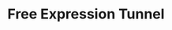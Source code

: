 ---
events:
- building: Free Expression Tunnel
  categories: free-expression-tunnel
  description: Originally held at the Free Expression Tunnel, this became an annual
    event to promote diversity and inclusion on campus.
  event_decade: '2010'
  event_id: '42'
  excerpt: Originally held at the Free Expression Tunnel, this became an annual event
    to promote diversity and inclusion on campus.
  image id (orig): mc00336-Free-Expression-Tunnel-Feb-2012-01
  image_caption: Free Expression Tunnel
  image_id: mc00336-Free-Expression-Tunnel-Feb-2012-01
  image_link: https://d.lib.ncsu.edu/collections/catalog/mc00336-Free-Expression-Tunnel-Feb-2012-01
  start_date: 08/17/2011
  title: First Respect the Pack event
  year: '2011'
- audio_id: sa-rwb-035
  building: Free Expression Tunnel
  categories: free-expression-tunnel
  description: Racial epithets were painted in the tunnel. When these were discovered,
    students protested against the offensive images by blocking entrance to the tunnel.
    Chancellor Woodson released a statement which declared "... we must create an
    environment and an overall sense of global awareness on campus that encourages
    and embraces all forms of diversity."
  event_decade: '2010'
  event_id: '52'
  excerpt: Racial epithets were painted in the tunnel. When these were discovered,
    students protested against the offensive images by blocking entrance to the tunnel.
    Chancellor Woodson released a statement which declared "... we must create an
    environment and an overall sense of global awareness on campus that encourages
    and embraces all forms of diversity."
  image id (orig): funk_freeExpression1
  image_caption: Free Expression Tunnel
  image_id: funk_freeExpression1
  image_link: https://d.lib.ncsu.edu/collections/catalog/funk_freeExpression1
  redirect_from: /events/53/index.html
  start_date: 11/01/2010
  title: Racial Epithets Painted In Freedom of Expression Tunnel
  year: '2010'
- audio_id: sa-rwb-034
  building: Free Expression Tunnel
  categories: free-expression-tunnel
  description: Racist and threatening graffiti, directed at (then) President-elect
    Barack Obama, was found in the Free Expression Tunnel. Because of the threats,
    the Secret Service was among those called to investigate. The four students responsible
    were identified and admitted to the act. The students issued an anonymous public
    apology. In response to the incident, which received international media attention,
    Chancellor Oblinger established the Campus Culture Task Force Committee to discuss
    methods of improving the campus climate and possible revisions for Student Conduct
    practices and Free Expression Tunnel procedures. Students also held a "Unity Rally"
    to denounce the acts of racism.
  event_decade: '2000'
  event_id: '53'
  excerpt: Racist and threatening graffiti, directed at (then) President-elect Barack
    Obama, was found in the Free Expression Tunnel. Because of the threats, the Secret
    Service was among those called to investigate. The four students responsible were
    identified and admitted to the act. The students issued an anonymous public apology.
    In response to the incident, which received international media attention, Chancellor
    Oblinger established the Campus Culture Task Force Committee to discuss methods
    of improving the campus climate and possible revisions for Student Conduct practices
    and Free Expression Tunnel procedures. Students also held a "Unity Rally" to denounce
    the acts of racism.
  image id (orig): 3funk_ObamaVisitsNCSU_034
  image_caption: Barack Obama speaking at rally at Reynolds Coliseum
  image_id: 3funk_ObamaVisitsNCSU_034
  image_link: https://d.lib.ncsu.edu/collections/catalog/3funk_ObamaVisitsNCSU_034
  redirect_from: /events/52/index.html
  start_date: 11/05/2008
  title: Racist Graffiti Directed at Obama
  year: '2008'
lat: '35.785599'
layout: post
lng: '-78.6717'
order: 22
permalink: places/free-expression-tunnel/
place: free-expression-tunnel
title: Free Expression Tunnel

---
